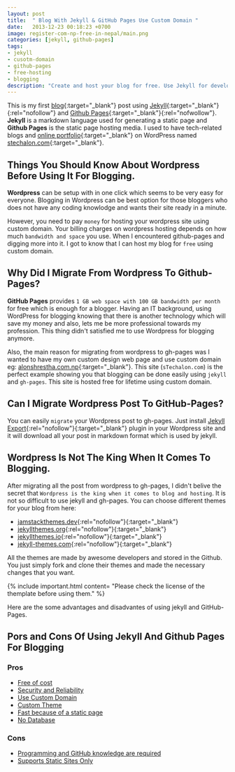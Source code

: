 ```yaml
---
layout: post
title:  " Blog With Jekyll & GitHub Pages Use Custom Domain "
date:   2013-12-23 00:18:23 +0700
image: register-com-np-free-in-nepal/main.png
categories: [jekyll, github-pages]
tags: 
- jekyll
- cusotm-domain
- github-pages
- free-hosting
- blogging
description: "Create and host your blog for free. Use Jekyll for developing blogging sites and GitHub pages for hosting your blog for free. Use custom domain in your blog."
---
```


This is my first [blog](https://stechalon.com/){:target="_blank"} post using [Jekyll](https://jekyllrb.com/){:target="_blank"}{:rel="nofollow"} and [Github Pages](https://pages.github.com/){:target="_blank"}{:rel="nofwollow"}. **Jekyll** is a markdown language used for generating a static page and **Github Pages** is the static page hosting media. I used to have tech-related blogs and [online portfolio](https://blog.alonshrestha.com.np//Portfolio-using-Github/){:target="_blank"} on WordPress named [stechalon.com](https://stechalon.com/){:target="_blank"}.
## Things You Should Know About Wordpress Before Using It For Blogging.

**Wordpress** can be setup with in one click which seems to be very easy for everyone. Blogging in Wordpress can be best option for those bloggers who does not have any coding knowlodge and wants their site ready in a minute. 

However, you need to pay `money` for hosting your wordpress site using custom domain. Your billing charges on wordpress hosting depends on how much `bandwidth and space` you use. When I encountered github-pages and digging more into it. I got to know that I can host my blog for `free` using custom domain.

## Why Did I Migrate From Wordpress To Github-Pages?

**GitHub Pages** provides `1 GB web space with 100 GB bandwidth per month` for free which is enough for a blogger. Having an IT background, using WordPress for blogging knowing that there is another technology which will save my money and also, lets me be more professional towards my profession. This thing didn't satisfied me to use Wordpress for blogging anymore. 

Also, the main reason for migrating from wordpress to  gh-pages was I wanted to have my own custom design web page and use custom domain eg: [alonshrestha.com.np](https://alonshrestha.com.np){:target="_blank"}. This site (`sTechalon.com`) is the perfect example showing you that blogging can be done easily using `jekyll` and `gh-pages`. This site is hosted free for lifetime using custom domain.

## Can I Migrate Wordpress Post To GitHub-Pages?

You can easily `migrate` your Wordpress post to gh-pages. Just install [Jekyll Export](https://wordpress.org/plugins/jekyll-exporter/){:rel="nofollow"}{:target="_blank"} plugin in your Wordpress site and it will download all your post in markdown format which is used by jekyll.
## Wordpress Is Not The King When It Comes To Blogging.
After migrating all the post from wordpress to gh-pages, I didn't belive the secret that `Wordpress is the king when it comes to blog and hosting`. It is not so difficult to use jekyll and gh-pages. You can choose different themes for your blog from here:

- [jamstackthemes.dev](https://jamstackthemes.dev/ssg/jekyll/){:rel="nofollow"}{:target="_blank"}
- [jekyllthemes.org](http://jekyllthemes.org/){:rel="nofollow"}{:target="_blank"}
- [jekyllthemes.io](https://jekyllthemes.io/){:rel="nofollow"}{:target="_blank"}
- [jekyll-themes.com](https://jekyll-themes.com/){:rel="nofollow"}{:target="_blank"}

All the themes are made by awesome developers and stored in the Github. You just simply fork and clone their themes and made the necessary changes that you want.

{% include important.html content= "Please check the license of the themplate before using them." %}

Here are the some advantages and disadvantes of using jekyll and GitHub-Pages.

## Pors and Cons Of Using Jekyll And Github Pages For Blogging
### Pros
- [Free of cost](#)
- [Security and Reliability](#)
- [Use Custom Domain](#)
- [Custom Theme](#)
- [Fast because of a static page](#)
- [No Database](#)

### Cons
- [Programming and GitHub knowledge are required](#)
- [Supports Static Sites Only](#)


